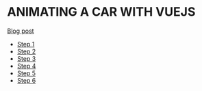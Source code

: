 ANIMATING A CAR WITH VUEJS
=========================

[Blog post](http://www.gigigo.com/2017/06/26/animating-a-car-with-vuejs/?lang=en)

* [Step 1](https://edus44.github.io/animating-car-vue/step1/dist/index.html)
* [Step 2](https://edus44.github.io/animating-car-vue/step2/dist/index.html)
* [Step 3](https://edus44.github.io/animating-car-vue/step3/dist/index.html)
* [Step 4](https://edus44.github.io/animating-car-vue/step4/dist/index.html)
* [Step 5](https://edus44.github.io/animating-car-vue/step5/dist/index.html)
* [Step 6](https://edus44.github.io/animating-car-vue/step6/dist/index.html)
